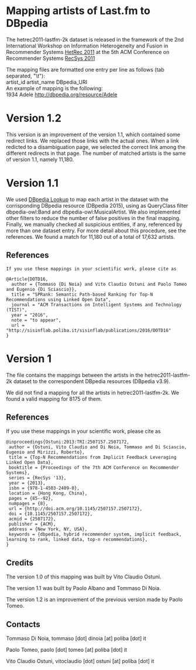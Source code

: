 Mapping artists of Last.fm to DBpedia
=======================
The hetrec2011-lastfm-2k dataset is released in the framework of the 2nd International Workshop on Information Heterogeneity and Fusion in Recommender Systems [HetRec 2011](http://ir.ii.uam.es/hetrec2011)
at the 5th ACM Conference on Recommender Systems [RecSys 2011](http://recsys.acm.org/2011) 


The mapping files are formatted one entry per line as follows (tab separated, "\t"):  
artist_id	artist_name	DBpedia_URI  
An example of mapping is the following:  
1934	Adele	http://dbpedia.org/resource/Adele  

Version 1.2
=======================
This version is an improvement of the version 1.1, which contained some redirect links. 
We replaced those links with the actual ones. When a link redicted to a disambiguation page, we selected the correct link among the different redirects in that page.
The number of matched artists is the same of version 1.1, namely 11,180.

Version 1.1
=======================

We used [DBpedia Lookup](https://github.com/dbpedia/lookup) to map each artist in the dataset with the corrisponding DBpedia resource (DBpedia 2015), using as QueryClass filter dbpedia-owl:Band and dbpedia-owl:MusicalArtist. We also implemented other filters to reduce the number of false positives in the final mapping. Finally, we manually checked all suspicious entities, if any, referenced by more than one dataset entry. For more detail about this procedure, see the references.
We found a match for 11,180 out of a total of 17,632 artists.


References
----------
   
    If you use these mappings in your scientific work, please cite as  
~~~
@Article{DOTD16, 
  author = {Tommaso {Di Noia} and Vito Claudio Ostuni and Paolo Tomeo and Eugenio {Di Sciascio}}, 
  title = "SPRank: Semantic Path-based Ranking for Top-N Recommendations using Linked Open Data", 
  journal = "ACM Transactions on Intelligent Systems and Technology (TIST)", 
  year = "2016", 
  note = "to appear", 
  url = "http://sisinflab.poliba.it/sisinflab/publications/2016/DOTD16" 
}
~~~
   

Version 1
=======================

The file contains the mappings between the artists in the hetrec2011-lastfm-2k dataset to the correspondent DBpedia resources (DBpedia v3.9). 

We did not find a mapping for all the artists in hetrec2011-lastfm-2k. We found a valid mapping for 8175 of them.  


References
----------
   
If you use these mappings in your scientific work, please cite as  

~~~
@inproceedings{Ostuni:2013:TRI:2507157.2507172,
 author = {Ostuni, Vito Claudio and Di Noia, Tommaso and Di Sciascio, Eugenio and Mirizzi, Roberto},
 title = {Top-N Recommendations from Implicit Feedback Leveraging Linked Open Data},
 booktitle = {Proceedings of the 7th ACM Conference on Recommender Systems},
 series = {RecSys '13},
 year = {2013},
 isbn = {978-1-4503-2409-0},
 location = {Hong Kong, China},
 pages = {85--92},
 numpages = {8},
 url = {http://doi.acm.org/10.1145/2507157.2507172},
 doi = {10.1145/2507157.2507172},
 acmid = {2507172},
 publisher = {ACM},
 address = {New York, NY, USA},
 keywords = {dbpedia, hybrid recommender system, implicit feedback, learning to rank, linked data, top-n recommendations},
}
~~~

Credits
-------

   The version 1.0 of this mapping was built by Vito Claudio Ostuni.
   
   The version 1.1 was built by Paolo Albano and Tommaso Di Noia.
   
   The version 1.2 is an improvement of the previous version made by Paolo Tomeo.


Contacts
-------

   Tommaso Di Noia, tommaso [dot] dinoia [at] poliba [dot] it  
   
   Paolo Tomeo, paolo [dot] tomeo [at] poliba [dot] it 
   
   Vito Claudio Ostuni, vitoclaudio [dot] ostuni [at] poliba [dot] it  
